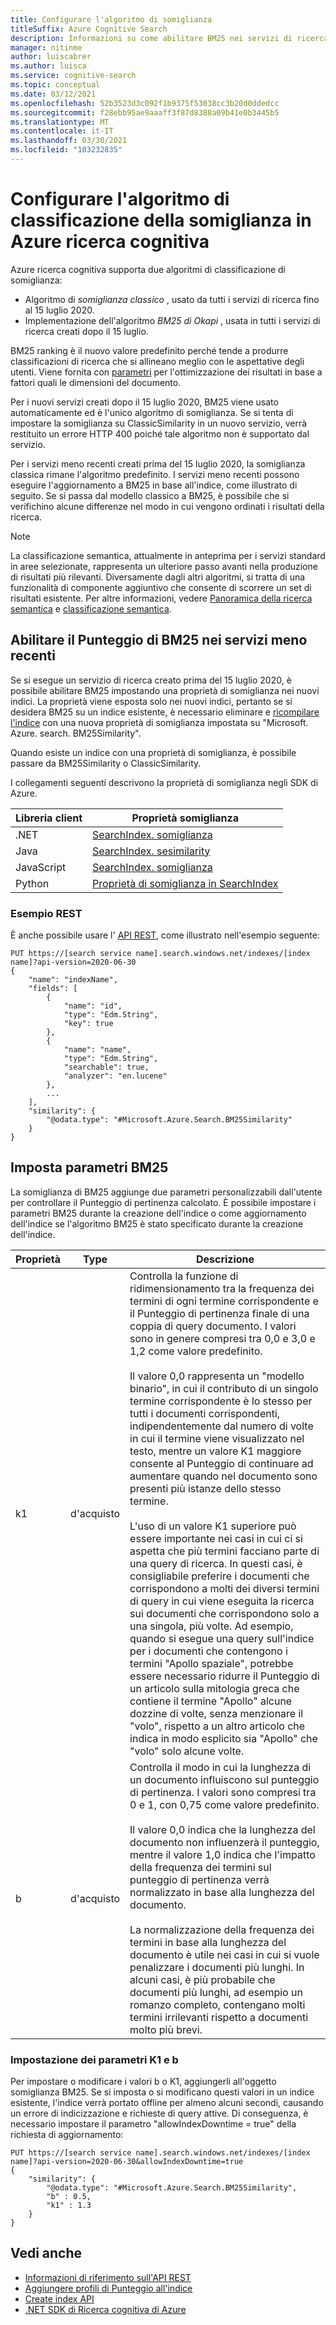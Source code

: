 ```yaml
---
title: Configurare l'algoritmo di somiglianza
titleSuffix: Azure Cognitive Search
description: Informazioni su come abilitare BM25 nei servizi di ricerca meno recenti e su come modificare i parametri di BM25 per adattarli meglio al contenuto degli indici.
manager: nitinme
author: luiscabrer
ms.author: luisca
ms.service: cognitive-search
ms.topic: conceptual
ms.date: 03/12/2021
ms.openlocfilehash: 52b3523d3c092f1b9375f53038cc3b20d0ddedcc
ms.sourcegitcommit: f28ebb95ae9aaaff3f87d8388a09b41e0b3445b5
ms.translationtype: MT
ms.contentlocale: it-IT
ms.lasthandoff: 03/30/2021
ms.locfileid: "103232835"
---
```

# <a name="configure-the-similarity-ranking-algorithm-in-azure-cognitive-search"></a>Configurare l'algoritmo di classificazione della somiglianza in Azure ricerca cognitiva

Azure ricerca cognitiva supporta due algoritmi di classificazione di somiglianza:

+ Algoritmo di *somiglianza classico* , usato da tutti i servizi di ricerca fino al 15 luglio 2020.
+ Implementazione dell'algoritmo *BM25 di Okapi* , usata in tutti i servizi di ricerca creati dopo il 15 luglio.

BM25 ranking è il nuovo valore predefinito perché tende a produrre classificazioni di ricerca che si allineano meglio con le aspettative degli utenti. Viene fornita con [parametri](#set-bm25-parameters) per l'ottimizzazione dei risultati in base a fattori quali le dimensioni del documento. 

Per i nuovi servizi creati dopo il 15 luglio 2020, BM25 viene usato automaticamente ed è l'unico algoritmo di somiglianza. Se si tenta di impostare la somiglianza su ClassicSimilarity in un nuovo servizio, verrà restituito un errore HTTP 400 poiché tale algoritmo non è supportato dal servizio.

Per i servizi meno recenti creati prima del 15 luglio 2020, la somiglianza classica rimane l'algoritmo predefinito. I servizi meno recenti possono eseguire l'aggiornamento a BM25 in base all'indice, come illustrato di seguito. Se si passa dal modello classico a BM25, è possibile che si verifichino alcune differenze nel modo in cui vengono ordinati i risultati della ricerca.

> [!NOTE]
> La classificazione semantica, attualmente in anteprima per i servizi standard in aree selezionate, rappresenta un ulteriore passo avanti nella produzione di risultati più rilevanti. Diversamente dagli altri algoritmi, si tratta di una funzionalità di componente aggiuntivo che consente di scorrere un set di risultati esistente. Per altre informazioni, vedere [Panoramica della ricerca semantica](semantic-search-overview.md) e [classificazione semantica](semantic-ranking.md).

## <a name="enable-bm25-scoring-on-older-services"></a>Abilitare il Punteggio di BM25 nei servizi meno recenti

Se si esegue un servizio di ricerca creato prima del 15 luglio 2020, è possibile abilitare BM25 impostando una proprietà di somiglianza nei nuovi indici. La proprietà viene esposta solo nei nuovi indici, pertanto se si desidera BM25 su un indice esistente, è necessario eliminare e [ricompilare l'indice](search-howto-reindex.md) con una nuova proprietà di somiglianza impostata su "Microsoft. Azure. search. BM25Similarity".

Quando esiste un indice con una proprietà di somiglianza, è possibile passare da BM25Similarity o ClassicSimilarity. 

I collegamenti seguenti descrivono la proprietà di somiglianza negli SDK di Azure. 

| Libreria client | Proprietà somiglianza |
|----------------|---------------------|
| .NET  | [SearchIndex. somiglianza](/dotnet/api/azure.search.documents.indexes.models.searchindex.similarity) |
| Java | [SearchIndex. sesimilarity](/java/api/com.azure.search.documents.indexes.models.searchindex.setsimilarity) |
| JavaScript | [SearchIndex. somiglianza](/javascript/api/@azure/search-documents/searchindex#similarity) |
| Python | [Proprietà di somiglianza in SearchIndex](/python/api/azure-search-documents/azure.search.documents.indexes.models.searchindex) |

### <a name="rest-example"></a>Esempio REST

È anche possibile usare l' [API REST](/rest/api/searchservice/create-index), come illustrato nell'esempio seguente:

```http
PUT https://[search service name].search.windows.net/indexes/[index name]?api-version=2020-06-30
{
    "name": "indexName",
    "fields": [
        {
            "name": "id",
            "type": "Edm.String",
            "key": true
        },
        {
            "name": "name",
            "type": "Edm.String",
            "searchable": true,
            "analyzer": "en.lucene"
        },
        ...
    ],
    "similarity": {
        "@odata.type": "#Microsoft.Azure.Search.BM25Similarity"
    }
}
```

## <a name="set-bm25-parameters"></a>Imposta parametri BM25

La somiglianza di BM25 aggiunge due parametri personalizzabili dall'utente per controllare il Punteggio di pertinenza calcolato. È possibile impostare i parametri BM25 durante la creazione dell'indice o come aggiornamento dell'indice se l'algoritmo BM25 è stato specificato durante la creazione dell'indice.

| Proprietà | Type | Descrizione |
|----------|------|-------------|
| k1 | d'acquisto | Controlla la funzione di ridimensionamento tra la frequenza dei termini di ogni termine corrispondente e il Punteggio di pertinenza finale di una coppia di query documento. I valori sono in genere compresi tra 0,0 e 3,0 e 1,2 come valore predefinito. </br></br>Il valore 0,0 rappresenta un "modello binario", in cui il contributo di un singolo termine corrispondente è lo stesso per tutti i documenti corrispondenti, indipendentemente dal numero di volte in cui il termine viene visualizzato nel testo, mentre un valore K1 maggiore consente al Punteggio di continuare ad aumentare quando nel documento sono presenti più istanze dello stesso termine. </br></br>L'uso di un valore K1 superiore può essere importante nei casi in cui ci si aspetta che più termini facciano parte di una query di ricerca. In questi casi, è consigliabile preferire i documenti che corrispondono a molti dei diversi termini di query in cui viene eseguita la ricerca sui documenti che corrispondono solo a una singola, più volte. Ad esempio, quando si esegue una query sull'indice per i documenti che contengono i termini "Apollo spaziale", potrebbe essere necessario ridurre il Punteggio di un articolo sulla mitologia greca che contiene il termine "Apollo" alcune dozzine di volte, senza menzionare il "volo", rispetto a un altro articolo che indica in modo esplicito sia "Apollo" che "volo" solo alcune volte. |
| b | d'acquisto | Controlla il modo in cui la lunghezza di un documento influiscono sul punteggio di pertinenza. I valori sono compresi tra 0 e 1, con 0,75 come valore predefinito. </br></br>Il valore 0,0 indica che la lunghezza del documento non influenzerà il punteggio, mentre il valore 1,0 indica che l'impatto della frequenza dei termini sul punteggio di pertinenza verrà normalizzato in base alla lunghezza del documento. </br></br>La normalizzazione della frequenza dei termini in base alla lunghezza del documento è utile nei casi in cui si vuole penalizzare i documenti più lunghi. In alcuni casi, è più probabile che documenti più lunghi, ad esempio un romanzo completo, contengano molti termini irrilevanti rispetto a documenti molto più brevi. |

### <a name="setting-k1-and-b-parameters"></a>Impostazione dei parametri K1 e b

Per impostare o modificare i valori b o K1, aggiungerli all'oggetto somiglianza BM25. Se si imposta o si modificano questi valori in un indice esistente, l'indice verrà portato offline per almeno alcuni secondi, causando un errore di indicizzazione e richieste di query attive. Di conseguenza, è necessario impostare il parametro "allowIndexDowntime = true" della richiesta di aggiornamento:

```http
PUT https://[search service name].search.windows.net/indexes/[index name]?api-version=2020-06-30&allowIndexDowntime=true
{
    "similarity": {
        "@odata.type": "#Microsoft.Azure.Search.BM25Similarity",
        "b" : 0.5,
        "k1" : 1.3
    }
}
```

## <a name="see-also"></a>Vedi anche  

+ [Informazioni di riferimento sull'API REST](/rest/api/searchservice/)
+ [Aggiungere profili di Punteggio all'indice](index-add-scoring-profiles.md)
+ [Create index API](/rest/api/searchservice/create-index)
+ [.NET SDK di Ricerca cognitiva di Azure](/dotnet/api/overview/azure/search)